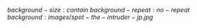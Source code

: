 $background-size: contain$
$background-repeat: no-repeat$
$background:images/spot-the-intruder-jp.jpg$
